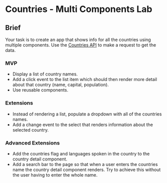 # Countries - Multi Components Lab


## Brief

Your task is to create an app that shows info for all the countries using multiple components. Use the [Countries API](https://restcountries.eu/rest/v2/all) to make a request to get the data.

### MVP

- Display a list of country names.
- Add a click event to the list item which should then render more detail about that country (name, capital, population).
- Use reusable components.


### Extensions

- Instead of rendering a list, populate a dropdown with all of the countries names.
- Add a change event to the select that renders information about the selected country.

### Advanced Extensions

- Add the countries flag and languages spoken in the country to the country detail component.
- Add a search bar to the page so that when a user enters the countries name the country detail component renders.  Try to achieve this without the user having to enter the whole name.




